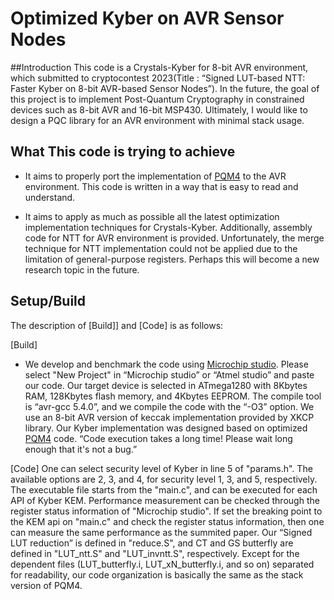 # Optimized Kyber on AVR Sensor Nodes

##Introduction
This code is a Crystals-Kyber for 8-bit AVR environment, which submitted to cryptocontest 2023(Title : “Signed LUT-based NTT: Faster Kyber on 8-bit AVR-based Sensor Nodes”). In the future, the goal of this project is to implement Post-Quantum Cryptography in constrained devices such as 8-bit AVR and 16-bit MSP430. Ultimately, I would like to design a PQC library for an AVR environment with minimal stack usage. 

## What This code is trying to achieve
* It aims to properly port the implementation of [PQM4](https://github.com/mupq/pqm4) to the AVR environment. This code is written in a way that is easy to read and understand.

* It aims to apply as much as possible all the latest optimization implementation techniques for Crystals-Kyber. Additionally, assembly code for NTT for AVR environment is provided. Unfortunately, the merge technique for NTT implementation could not be applied due to the limitation of general-purpose registers. Perhaps this will become a new research topic in the future.

## Setup/Build
The description of [Build]] and [Code] is as follows:

[Build]
* We develop and benchmark the code using [Microchip studio](https://www.microchip.com/). Please select "New Project" in “Microchip studio” or “Atmel studio” and paste our code. Our target device is selected in ATmega1280 with 8Kbytes RAM, 128Kbytes flash memory, and 4Kbytes EEPROM. The compile tool is “avr-gcc 5.4.0”, and we compile the code with the “-O3” option. 
We use an 8-bit AVR version of keccak implementation provided by XKCP library. Our Kyber implementation was designed based on optimized [PQM4](https://github.com/mupq/pqm4) code. “Code execution takes a long time! Please wait long enough that it's not a bug.”

[Code]
One can select security level of Kyber in line 5 of "params.h". 
The available options are 2, 3, and 4, for security level 1, 3, and 5, respectively. 
The executable file starts from the "main.c", and can be executed for each API of Kyber KEM. 
Performance measurement can be checked through the register status information of "Microchip studio". 
If set the breaking point to the KEM api on "main.c" and check the register status information, then one can measure the same performance as the summited paper. 
Our “Signed LUT reduction” is defined in "reduce.S", and CT and GS butterfly are defined in "LUT_ntt.S" and "LUT_invntt.S", respectively. 
Except for the dependent files (LUT_butterfly.i, LUT_xN_butterfly.i, and so on) separated for readability, our code organization is basically the same as the stack version of PQM4.
